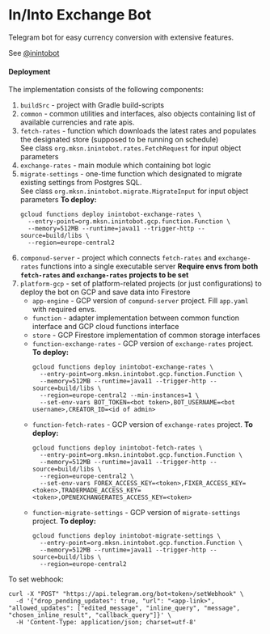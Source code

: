 # In/Into Exchange Bot

Telegram bot for easy currency conversion with extensive features.

See [@inintobot](https://t.me/inintobot)

#### Deployment

The implementation consists of the following components:

1. `buildSrc` - project with Gradle build-scripts
2. `common` - common utilities and interfaces, also objects containing list of available currencies and rate apis.
3. `fetch-rates` - function which downloads the latest rates and populates the designated store (supposed to be running on schedule)  
   See class `org.mksn.inintobot.rates.FetchRequest` for input object parameters
4. `exchange-rates` - main module which containing bot logic
5. `migrate-settings` - one-time function which designated to migrate existing settings from Postgres SQL.  
   See class `org.mksn.inintobot.migrate.MigrateInput` for input object parameters
   **To deploy:**
   ```shell
   gcloud functions deploy inintobot-exchange-rates \ 
     --entry-point=org.mksn.inintobot.gcp.function.Function \
     --memory=512MB --runtime=java11 --trigger-http --source=build/libs \
     --region=europe-central2
   ```
6. `componud-server` - project which connects `fetch-rates` and `exchange-rates` functions into a single executable server
   **Require envs from both `fetch-rates` and `exchange-rates` projects to be set**
7. `platform-gcp` - set of platform-related projects (or just configurations) to deploy the bot on GCP and save data into Firestore
   * `app-engine` - GCP version of `compund-server` project. Fill `app.yaml` with required envs.
   * `function` - adapter implementation between common function interface and GCP cloud functions interface
   * `store` - GCP Firestore implementation of common storage interfaces
   * `function-exchange-rates` - GCP version of `exchange-rates` project. **To deploy:**
     ```shell
     gcloud functions deploy inintobot-exchange-rates \
       --entry-point=org.mksn.inintobot.gcp.function.Function \
       --memory=512MB --runtime=java11 --trigger-http --source=build/libs \
       --region=europe-central2 --min-instances=1 \
       --set-env-vars BOT_TOKEN=<bot token>,BOT_USERNAME=<bot username>,CREATOR_ID=<id of admin>
     ```
   * `function-fetch-rates` - GCP version of `exchange-rates` project. **To deploy:**  
     ```shell
     gcloud functions deploy inintobot-fetch-rates \
       --entry-point=org.mksn.inintobot.gcp.function.Function \
       --memory=512MB --runtime=java11 --trigger-http --source=build/libs \
       --region=europe-central2 \
       --set-env-vars FOREX_ACCESS_KEY=<token>,FIXER_ACCESS_KEY=<token>,TRADERMADE_ACCESS_KEY=<token>,OPENEXCHANGERATES_ACCESS_KEY=<token>
     ```
   * `function-migrate-settings` - GCP version of `migrate-settings` project. **To deploy:**
     ```shell
     gcloud functions deploy inintobot-migrate-settings \
       --entry-point=org.mksn.inintobot.gcp.function.Function \
       --memory=512MB --runtime=java11 --trigger-http --source=build/libs \
       --region=europe-central2
     ```

To set webhook:

```shell
curl -X "POST" "https://api.telegram.org/bot<token>/setWebhook" \
  -d '{"drop_pending_updates": true, "url": "<app-link>", "allowed_updates": ["edited_message", "inline_query", "message", "chosen_inline_result", "callback_query"]}' \ 
  -H 'Content-Type: application/json; charset=utf-8'
```